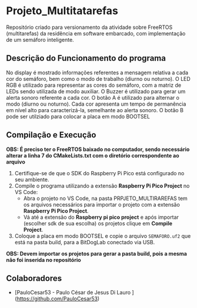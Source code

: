 # Projeto_Multitatarefas
Repositório criado para versionamento da atividade sobre FreeRTOS (multitarefas) da residência em software embarcado, com implementação de um semáforo inteligente. 


## Descrição do Funcionamento do programa 
No display é mostrado informações referentes a mensagem relativa a cada cor do semáforo, bem como o modo de trabalho (diurno ou noturno). O LED RGB é utilizado para representar as cores do semáforo, com a matriz de LEDs sendo utilizada de modo auxiliar. O Buzzer é utilizado para gerar um alerta sonoro referente a cada cor. O botão A é utilizado para alternar o modo (diurno ou noturno). Cada cor apresenta um tempo de permanência em nível alto para caracterizá-la, semelhante ao alerta sonoro. O botão B pode ser utilziado para colocar a placa em modo BOOTSEL

## Compilação e Execução
**OBS: É preciso ter o FreeRTOS baixado no computador, sendo necessário alterar a linha 7 do CMakeLists.txt com o diretório correspondente ao arquivo**


1. Certifique-se de que o SDK do Raspberry Pi Pico está configurado no seu ambiente.
2. Compile o programa utilizando a extensão **Raspberry Pi Pico Project** no VS Code:
   - Abra o projeto no VS Code, na pasta PRPJETO_MULTIRAREFAS tem os arquivos necessários para importar 
   o projeto com a extensão **Raspberry Pi Pico Project**.
   - Vá até a extensão do **Raspberry pi pico project** e após importar (escolher sdk de sua escolha) os projetos  clique em **Compile Project**.
3. Coloque a placa em modo BOOTSEL e copie o arquivo `SEMAFORO.uf2`  que está na pasta build, para a BitDogLab conectado via USB.

**OBS: Devem importar os projetos para gerar a pasta build, pois a mesma não foi inserida no repositório**

## Colaboradores
- [PauloCesar53 - Paulo César de Jesus Di Lauro ] (https://github.com/PauloCesar53)
